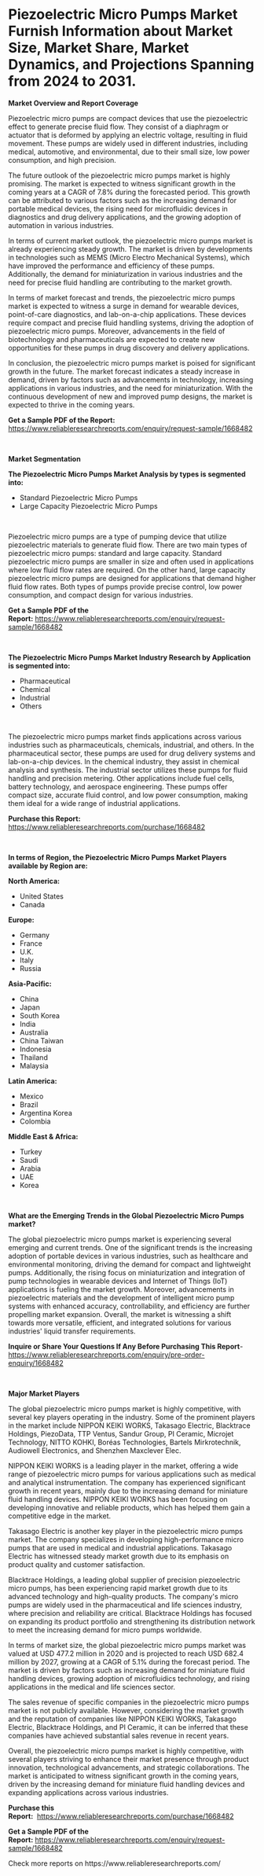 <p><h1>Piezoelectric Micro Pumps Market Furnish Information about Market Size, Market Share, Market Dynamics, and Projections Spanning from 2024 to 2031.</h1></p><p><strong>Market Overview and Report Coverage</strong></p>
<p><p>Piezoelectric micro pumps are compact devices that use the piezoelectric effect to generate precise fluid flow. They consist of a diaphragm or actuator that is deformed by applying an electric voltage, resulting in fluid movement. These pumps are widely used in different industries, including medical, automotive, and environmental, due to their small size, low power consumption, and high precision.</p><p>The future outlook of the piezoelectric micro pumps market is highly promising. The market is expected to witness significant growth in the coming years at a CAGR of 7.8% during the forecasted period. This growth can be attributed to various factors such as the increasing demand for portable medical devices, the rising need for microfluidic devices in diagnostics and drug delivery applications, and the growing adoption of automation in various industries.</p><p>In terms of current market outlook, the piezoelectric micro pumps market is already experiencing steady growth. The market is driven by developments in technologies such as MEMS (Micro Electro Mechanical Systems), which have improved the performance and efficiency of these pumps. Additionally, the demand for miniaturization in various industries and the need for precise fluid handling are contributing to the market growth.</p><p>In terms of market forecast and trends, the piezoelectric micro pumps market is expected to witness a surge in demand for wearable devices, point-of-care diagnostics, and lab-on-a-chip applications. These devices require compact and precise fluid handling systems, driving the adoption of piezoelectric micro pumps. Moreover, advancements in the field of biotechnology and pharmaceuticals are expected to create new opportunities for these pumps in drug discovery and delivery applications.</p><p>In conclusion, the piezoelectric micro pumps market is poised for significant growth in the future. The market forecast indicates a steady increase in demand, driven by factors such as advancements in technology, increasing applications in various industries, and the need for miniaturization. With the continuous development of new and improved pump designs, the market is expected to thrive in the coming years.</p></p>
<p><strong>Get a Sample PDF of the Report:</strong> <a href="https://www.reliableresearchreports.com/enquiry/request-sample/1668482">https://www.reliableresearchreports.com/enquiry/request-sample/1668482</a></p>
<p>&nbsp;</p>
<p><strong>Market Segmentation</strong></p>
<p><strong>The Piezoelectric Micro Pumps Market Analysis by types is segmented into:</strong></p>
<p><ul><li>Standard Piezoelectric Micro Pumps</li><li>Large Capacity Piezoelectric Micro Pumps</li></ul></p>
<p>&nbsp;</p>
<p><p>Piezoelectric micro pumps are a type of pumping device that utilize piezoelectric materials to generate fluid flow. There are two main types of piezoelectric micro pumps: standard and large capacity. Standard piezoelectric micro pumps are smaller in size and often used in applications where low fluid flow rates are required. On the other hand, large capacity piezoelectric micro pumps are designed for applications that demand higher fluid flow rates. Both types of pumps provide precise control, low power consumption, and compact design for various industries.</p></p>
<p><strong>Get a Sample PDF of the Report:</strong>&nbsp;<a href="https://www.reliableresearchreports.com/enquiry/request-sample/1668482">https://www.reliableresearchreports.com/enquiry/request-sample/1668482</a></p>
<p>&nbsp;</p>
<p><strong>The Piezoelectric Micro Pumps Market Industry Research by Application is segmented into:</strong></p>
<p><ul><li>Pharmaceutical</li><li>Chemical</li><li>Industrial</li><li>Others</li></ul></p>
<p>&nbsp;</p>
<p><p>The piezoelectric micro pumps market finds applications across various industries such as pharmaceuticals, chemicals, industrial, and others. In the pharmaceutical sector, these pumps are used for drug delivery systems and lab-on-a-chip devices. In the chemical industry, they assist in chemical analysis and synthesis. The industrial sector utilizes these pumps for fluid handling and precision metering. Other applications include fuel cells, battery technology, and aerospace engineering. These pumps offer compact size, accurate fluid control, and low power consumption, making them ideal for a wide range of industrial applications.</p></p>
<p><strong>Purchase this Report:</strong>&nbsp; <a href="https://www.reliableresearchreports.com/purchase/1668482">https://www.reliableresearchreports.com/purchase/1668482</a></p>
<p>&nbsp;</p>
<p><strong>In terms of Region, the Piezoelectric Micro Pumps Market Players available by Region are:</strong></p>
<p>
    <p> <strong> North America: </strong>
        <ul>
            <li>United States</li>
            <li>Canada</li>
        </ul>
        </p> 
    <p> <strong> Europe: </strong>
        <ul>
            <li>Germany</li>
            <li>France</li>
            <li>U.K.</li>
            <li>Italy</li>
            <li>Russia</li>
        </ul>
        </p> 
    <p> <strong> Asia-Pacific: </strong>
        <ul>
            <li>China</li>
            <li>Japan</li>
            <li>South Korea</li>
            <li>India</li>
            <li>Australia</li>
            <li>China Taiwan</li>
            <li>Indonesia</li>
            <li>Thailand</li>
            <li>Malaysia</li>
        </ul>
        </p> 
    <p> <strong> Latin America: </strong>
        <ul>
            <li>Mexico</li>
            <li>Brazil</li>
            <li>Argentina Korea</li>
            <li>Colombia</li>
        </ul>
        </p> 
    <p> <strong> Middle East & Africa: </strong>
        <ul>
            <li>Turkey</li>
            <li>Saudi</li>
            <li>Arabia</li>
            <li>UAE</li>
            <li>Korea</li>
        </ul>
    </p>
    </p>
<p>&nbsp;</p>
<p><strong>What are the Emerging Trends in the Global Piezoelectric Micro Pumps market?</strong></p>
<p><p>The global piezoelectric micro pumps market is experiencing several emerging and current trends. One of the significant trends is the increasing adoption of portable devices in various industries, such as healthcare and environmental monitoring, driving the demand for compact and lightweight pumps. Additionally, the rising focus on miniaturization and integration of pump technologies in wearable devices and Internet of Things (IoT) applications is fueling the market growth. Moreover, advancements in piezoelectric materials and the development of intelligent micro pump systems with enhanced accuracy, controllability, and efficiency are further propelling market expansion. Overall, the market is witnessing a shift towards more versatile, efficient, and integrated solutions for various industries' liquid transfer requirements.</p></p>
<p><strong>Inquire or Share Your Questions If Any Before Purchasing This Report</strong>- <a href="https://www.reliableresearchreports.com/enquiry/pre-order-enquiry/1668482">https://www.reliableresearchreports.com/enquiry/pre-order-enquiry/1668482</a></p>
<p>&nbsp;</p>
<p><strong>Major Market Players</strong></p>
<p><p>The global piezoelectric micro pumps market is highly competitive, with several key players operating in the industry. Some of the prominent players in the market include NIPPON KEIKI WORKS, Takasago Electric, Blacktrace Holdings, PiezoData, TTP Ventus, Sandur Group, PI Ceramic, Microjet Technology, NITTO KOHKI, Boréas Technologies, Bartels Mirkrotechnik, Audiowell Electronics, and Shenzhen Maxclever Elec.</p><p>NIPPON KEIKI WORKS is a leading player in the market, offering a wide range of piezoelectric micro pumps for various applications such as medical and analytical instrumentation. The company has experienced significant growth in recent years, mainly due to the increasing demand for miniature fluid handling devices. NIPPON KEIKI WORKS has been focusing on developing innovative and reliable products, which has helped them gain a competitive edge in the market.</p><p>Takasago Electric is another key player in the piezoelectric micro pumps market. The company specializes in developing high-performance micro pumps that are used in medical and industrial applications. Takasago Electric has witnessed steady market growth due to its emphasis on product quality and customer satisfaction.</p><p>Blacktrace Holdings, a leading global supplier of precision piezoelectric micro pumps, has been experiencing rapid market growth due to its advanced technology and high-quality products. The company's micro pumps are widely used in the pharmaceutical and life sciences industry, where precision and reliability are critical. Blacktrace Holdings has focused on expanding its product portfolio and strengthening its distribution network to meet the increasing demand for micro pumps worldwide.</p><p>In terms of market size, the global piezoelectric micro pumps market was valued at USD 477.2 million in 2020 and is projected to reach USD 682.4 million by 2027, growing at a CAGR of 5.1% during the forecast period. The market is driven by factors such as increasing demand for miniature fluid handling devices, growing adoption of microfluidics technology, and rising applications in the medical and life sciences sector.</p><p>The sales revenue of specific companies in the piezoelectric micro pumps market is not publicly available. However, considering the market growth and the reputation of companies like NIPPON KEIKI WORKS, Takasago Electric, Blacktrace Holdings, and PI Ceramic, it can be inferred that these companies have achieved substantial sales revenue in recent years.</p><p>Overall, the piezoelectric micro pumps market is highly competitive, with several players striving to enhance their market presence through product innovation, technological advancements, and strategic collaborations. The market is anticipated to witness significant growth in the coming years, driven by the increasing demand for miniature fluid handling devices and expanding applications across various industries.</p></p>
<p><strong>Purchase this Report:</strong>&nbsp;&nbsp;<a href="https://www.reliableresearchreports.com/purchase/1668482">https://www.reliableresearchreports.com/purchase/1668482</a></p>
<p></p>
<p><strong>Get a Sample PDF of the Report:</strong>&nbsp;<a href="https://www.reliableresearchreports.com/enquiry/request-sample/1668482">https://www.reliableresearchreports.com/enquiry/request-sample/1668482</a></p>
<p>Check more reports on https://www.reliableresearchreports.com/</p>